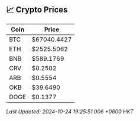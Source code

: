 ## 📈 Crypto Prices

| Coin | Price |
| ---- | ----- |
| BTC | $67040.4427 |
| ETH | $2525.5062 |
| BNB | $589.1769 |
| CRV | $0.2502 |
| ARB | $0.5554 |
| OKB | $39.6490 |
| DOGE | $0.1377 |

_Last Updated: 2024-10-24 19:25:51.006 +0800 HKT_